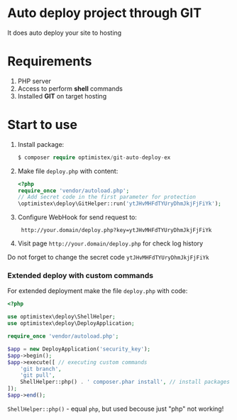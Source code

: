 Auto deploy project through GIT
===========

It does auto deploy your site to hosting

# Requirements

1. PHP server
2. Access to perform **shell** commands
3. Installed **GIT** on target hosting

# Start to use

1. Install package:
    ```php
    $ composer require optimistex/git-auto-deploy-ex
    ```
         
2. Make file ``deploy.php`` with content:
    ```php
    <?php
    require_once 'vendor/autoload.php';
    // Add secret code in the first parameter for protection
    \optimistex\deploy\GitHelper::run('ytJHvMHFdTYUryDhmJkjFjFiYk');
    ```

3. Configure WebHook for send request to:

        http://your.domain/deploy.php?key=ytJHvMHFdTYUryDhmJkjFjFiYk
        
4. Visit page ``http://your.domain/deploy.php`` for check log history        
        
Do not forget to change the secret code ``ytJHvMHFdTYUryDhmJkjFjFiYk``
         
### Extended deploy with custom commands

For extended deployment make the file ``deploy.php`` with code:

```php
<?php

use optimistex\deploy\ShellHelper;
use optimistex\deploy\DeployApplication;

require_once 'vendor/autoload.php';

$app = new DeployApplication('security_key');
$app->begin();
$app->execute([ // executing custom commands
    'git branch',
    'git pull',
    ShellHelper::php() . ' composer.phar install', // install packages
]);
$app->end();
```

``ShellHelper::php()`` - equal ``php``, but used becouse just "php" not working! 